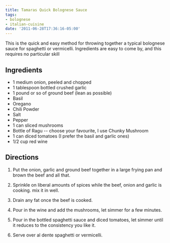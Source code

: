 ```yaml
---
title: Tamaras Quick Bolognese Sauce
tags:
- bolognese
- italian-cuisine
date: '2011-06-28T17:36:16-05:00'
---
```

This is the quick and easy method for throwing together a typical bolognese sauce for spaghetti or vermicelli. Ingredients are easy to come by, and this requires no particular skill

## Ingredients

* 1 medium onion, peeled and chopped
* 1 tablespoon bottled crushed garlic
* 1 pound or so of ground beef (lean as possible)
* Basil
* Oregano
* Chili Powder
* Salt
* Pepper
* 1 can sliced mushrooms
* Bottle of Ragu -- choose your favourite, I use Chunky Mushroom
* 1 can diced tomatoes (I prefer the basil and garlic ones)
* 1/2 cup red wine

## Directions

1.  Put the onion, garlic and ground beef together in a large frying pan and brown the beef and all that.

1.  Sprinkle on liberal amounts of spices while the beef, onion and garlic is cooking. mix it in well.

1.  Drain any fat once the beef is cooked.

1.  Pour in the wine and add the mushrooms, let simmer for a few minutes.

1.  Pour in the bottled spaghetti sauce and diced tomatoes, let simmer until it reduces to the consistency you like it.

1.  Serve over al dente spaghetti or vermicelli.
